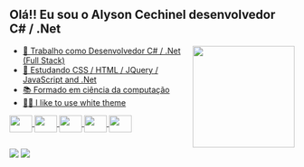## Olá!! Eu sou o Alyson Cechinel desenvolvedor C# / .Net

<div>
    <a href="https://github.com/alysonmcechinel">
    <img align="right" height="180em" src="https://github-readme-stats.vercel.app/api/top-langs/?username=alysonmcechinel&layout=compact&langs_count=7"/>
    <ul>
      <li>🔭 Trabalho como Desenvolvedor C# / .Net (Full Stack)</li>
      <li>🌱 Estudando CSS / HTML / JQuery / JavaScript and .Net</li>
      <li>📚 Formado em ciência da computação</li>
      <li>😶‍🌫️ I like to use white theme</li>
    </ul>    
</div> 
  
 
  
<div>  
    <img align="center" height="30" width="40" src="https://cdn.jsdelivr.net/gh/devicons/devicon/icons/csharp/csharp-original.svg" />
    <img align="center" height="30" width="40" src="https://cdn.jsdelivr.net/gh/devicons/devicon/icons/html5/html5-original.svg" />
    <img align="center" height="30" width="40" src="https://cdn.jsdelivr.net/gh/devicons/devicon/icons/css3/css3-original.svg" />    
    <img align="center" height="30" width="40" src="https://cdn.jsdelivr.net/gh/devicons/devicon/icons/jquery/jquery-original.svg" />
    <img align="center" height="30" width="40" src="https://cdn.jsdelivr.net/gh/devicons/devicon/icons/javascript/javascript-original.svg" />
</div>  
  
##

<div>
  <a href="https://www.linkedin.com/in/alyson-matias-cechinel-63a958172" target="_blank"><img src="https://img.shields.io/badge/-LinkedIn-%230077B5?style=for-the-badge&logo=linkedin&logoColor=white" /></a> 
  <a href = "mailto:alysonmcechinell@gmail.com"><img src="https://img.shields.io/badge/-Gmail-%23333?style=for-the-badge&logo=gmail&logoColor=white" target="_blank"></a>
</div>
